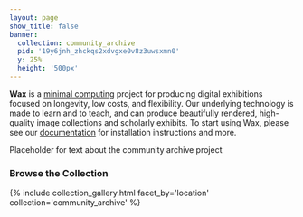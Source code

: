 ```yaml
---
layout: page
show_title: false
banner:
  collection: community_archive
  pid: '19y6jnh_zhckqs2xdvgxe0v8z3uwsxmn0'
  y: 25%
  height: '500px'
---
```


__Wax__ is a [minimal computing](http://go-dh.github.io/mincomp/) project for producing digital exhibitions focused on longevity, low costs, and flexibility. Our underlying technology is made to learn and to teach, and can produce beautifully rendered, high-quality image collections and scholarly exhibits. To start using Wax, please see our [documentation](https://minicomp.github.io/wiki/#/wax/) for installation instructions and more.

Placeholder for text about the community archive project

### Browse the Collection

{% include collection_gallery.html facet_by='location' collection='community_archive' %}
